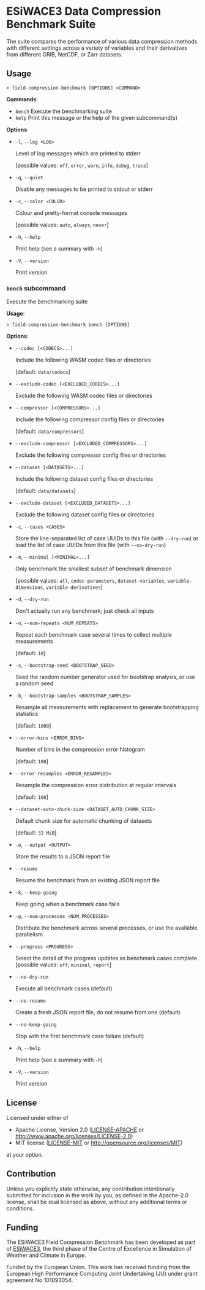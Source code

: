 # ESiWACE3 Data Compression Benchmark Suite

The suite compares the performance of various data compression methods with different settings across a variety of variables and their derivatives from different GRIB, NetCDF, or Zarr datasets.

## Usage

`> field-compression-benchmark [OPTIONS] <COMMAND>`

**Commands**:

* `bench` Execute the benchmarking suite
* `help` Print this message or the help of the given subcommand(s)

**Options**:

* `-l`, `--log <LOG>`

   Level of log messages which are printed to stderr
          
   [possible values: `off`, `error`, `warn`, `info`, `debug`, `trace`]

* `-q`, `--quiet`

   Disable any messages to be printed to stdout or stderr

* `-c`, `--color <COLOR>`

   Colour and pretty-format console messages
          
   [possible values: `auto`, `always`, `never`]

* `-h`, `--help`

   Print help (see a summary with `-h`)

* `-V`, `--version`

   Print version

### `bench` subcommand

Execute the benchmarking suite

**Usage**: 

`> field-compression-benchmark bench [OPTIONS]`

**Options**:

* `--codec [<CODECS>...]`

   Include the following WASM codec files or directories
          
   [default: `data/codecs`]

* `--exclude-codec [<EXCLUDED_CODECS>...]`

   Exclude the following WASM codec files or directories

* `--compressor [<COMPRESSORS>...]`

   Include the following compressor config files or directories
          
   [default: `data/compressors`]

* `--exclude-compressor [<EXCLUDED_COMPRESSORS>...]`

   Exclude the following compressor config files or directories

* `--dataset [<DATASETS>...]`

   Include the following dataset config files or directories
          
   [default: `data/datasets`]

* `--exclude-dataset [<EXCLUDED_DATASETS>...]`

   Exclude the following dataset config files or directories

* `-c`, `--cases <CASES>`
   
   Store the line-separated list of case UUIDs to this file (with `--dry-run`) or load the list of case UUIDs from this file (with `--no-dry-run`)

* `-m`, `--minimal [<MINIMAL>...]`

   Only benchmark the smallest subset of benchmark dimension
          
   [possible values: `all`, `codec-parameters`, `dataset-variables`, `variable-dimensions`, `variable-derivatives`]

* `-d`, `--dry-run`

   Don't actually run any benchmark; just check all inputs

*  `-n`, `--num-repeats <NUM_REPEATS>`

   Repeat each benchmark case several times to collect multiple measurements
          
   [default: `10`]

* `-s`, `--bootstrap-seed <BOOTSTRAP_SEED>`

   Seed the random number generator used for bootstrap analysis, or use a random seed

* `-b`, `--bootstrap-samples <BOOTSTRAP_SAMPLES>`

   Resample all measurements with replacement to generate bootstrapping statistics
          
   [default: `1000`]

* `--error-bins <ERROR_BINS>`

   Number of bins in the compression error histogram
          
   [default: `100`]

* `--error-resamples <ERROR_RESAMPLES>`

   Resample the compression error distribution at regular intervals
          
   [default: `100`]

* `--dataset-auto-chunk-size <DATASET_AUTO_CHUNK_SIZE>`

   Default chunk size for automatic chunking of datasets

   [default: `32 MiB`]

* `-o`, `--output <OUTPUT>`

   Store the results to a JSON report file

* `--resume`

   Resume the benchmark from an existing JSON report file

* `-k`, `--keep-going`

   Keep going when a benchmark case fails

* `-p`, `--num-processes <NUM_PROCESSES>`

   Distribute the benchmark across several processes, or use the available parallelism

* `--progress <PROGRESS>`

   Select the detail of the progress updates as benchmark cases complete [possible values: `off`, `minimal`, `report`]

* `--no-dry-run`

   Execute all benchmark cases (default)

* `--no-resume`

   Create a fresh JSON report file, do not resume from one (default)

* `--no-keep-going`

   Stop with the first benchmark case failure (default)

* `-h`, `--help`

   Print help (see a summary with `-h`)

* `-V`, `--version`

   Print version

## License

Licensed under either of

 * Apache License, Version 2.0
   ([LICENSE-APACHE](LICENSE-APACHE) or http://www.apache.org/licenses/LICENSE-2.0)
 * MIT license
   ([LICENSE-MIT](LICENSE-MIT) or http://opensource.org/licenses/MIT)

at your option.

## Contribution

Unless you explicitly state otherwise, any contribution intentionally submitted for inclusion in the work by you, as defined in the Apache-2.0 license, shall be dual licensed as above, without any additional terms or conditions.

## Funding

The ESiWACE3 Field Compression Benchmark has been developed as part of [ESiWACE3](https://www.esiwace.eu), the third phase of the Centre of Excellence in Simulation of Weather and Climate in Europe.

Funded by the European Union. This work has received funding from the European High Performance Computing Joint Undertaking (JU) under grant agreement No 101093054.
